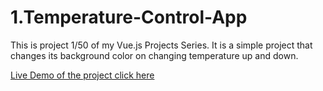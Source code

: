 # 1.Temperature-Control-App

This is project 1/50 of my Vue.js Projects Series.
It is a simple project that changes its background color on changing temperature up and down.

[Live Demo of the project click here](https://temprature-controller.netlify.app/)
